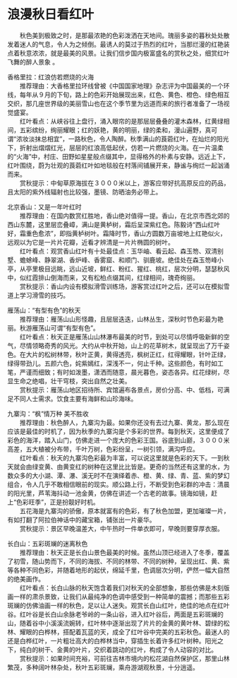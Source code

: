 # 浪漫秋日看红叶

&emsp;&emsp;秋色美到极致之时，是那最浓艳的色彩泼洒在天地间。瑰丽多姿的暮秋处处散发着迷人的气息，令人为之倾倒。最诱人的莫过于热烈的红叶，当那烂漫的红艳装点着秋意浓浓，就是最美的风景。让我们信步国内极富盛名的赏秋之处，细赏红叶飞舞的醉人景象  。

香格里拉：红浪仿若燃烧的火海  
&emsp;&emsp;推荐理由：大香格里拉环线曾被《中国国家地理》杂志评为中国最美的一个环线，每年从９月的下旬，路上的色彩开始展现出来，红色、黄色、橙色、绿色相互交织，那几座世界级的美丽雪山也在这个季节里为远道而来的旅行者准备了一场视觉盛宴。  
&emsp;&emsp;红叶看点：从峡谷往上盘行，涌入眼帘的是那层层叠叠的灌木森林，红黄绿相间，五彩缤纷，绚丽耀眼；红的妖艳，黄的明丽，绿的柔和，漫山遍野，真可谓“浓妆淡抹总相宜”，一路秋色，令人陶醉。秋季满山的莨菪红叶，在灿烂的阳光下，折射出熠熠红光，层层的红浪高低起伏，仿若一片燃烧的火海。在一片温柔的“火海”中，村庄、田野如星星般点缀其中，显得格外的朴素与安静。远近上下，红叶围绕，蔚为壮观的莨菪红叶如地毯般在村落间铺展开来，静谧与绚烂一起汹涌而来。  
&emsp;&emsp;赏秋提示：中甸草原海拔在３０００米以上，游客应带好抗高原反应的药品，且太阳的紫外线辐射也比较强，墨镜、防晒油务必带上。  

北京香山：又是一年叶红时  
&emsp;&emsp;推荐理由：在国内数赏红胜地，香山绝对值得一提。香山，在北京市西北郊的西山东麓，这里层峦叠嶂，满山是黄栌树，霜后呈深紫红色。陈毅诗“西山红叶好，霜重色愈浓”，即指黄栌树叶。霜降时节，香山方圆数万亩坡地上红艳似火，远观以为它是一片片花瓣，近看才辨清是一片片椭圆的树叶。  
&emsp;&emsp;红叶看点：观赏香山红叶有十处最佳点：玉华岫、看云起、森玉笏、双清别墅、蟾蜍峰、静翠湖、香炉峰、香雾窟、和顺门、驯鹿坡。绝佳处在森玉笏峰小亭，从亭里极目远眺，远山近坡，鲜红、粉红、猩红、桃红，层次分明，瑟瑟秋风中，似红霞排山倒海而来，又有松柏点缀其间，红绿相间，瑰奇绚丽。  
&emsp;&emsp;赏秋提示：香山内设有模拟滑雪训练场，游客赏过红叶之后，还可以在模拟雪道上学习滑雪的技巧。  

雁荡山：“有型有色”的秋天  
&emsp;&emsp;推荐理由：雁荡山山形怪趣，且层层迭迭，山林丛生，深秋时节色彩最为艳丽。秋游雁荡山可谓“有型有色”。  
&emsp;&emsp;红叶看点：秋天正是雁荡山山林瀑布最美的时节，到处可以尽情呼吸新鲜的空气，尽情领略奇秀的风光。大约从中秋开始，山上的花草树木，就呈现出了万千姿色。在大片的松树林带，秋叶正黄，黄得透亮，枫树正红，红得耀眼，针叶正绿，绿得带劲儿。五颜六色，姹紫嫣红，深浅不一，何止千种。这些颜色，有时如工笔，严谨而细致；有时如泼墨，潇洒而随意，晨光暮色，姿态各异。红花绿树，尽显生命之绝唱，壮干穹枝，突出自然之壮美。  
&emsp;&emsp;赏秋提示：雁荡山地区招待所、宾馆遍布各景点，房价分高、中、低档，可满足不同人士需求。饮食主要有海鲜和山珍海味。  

九寨沟：“枫”情万种 美不胜收  
&emsp;&emsp;推荐理由：秋色醉人，九寨沟为最。如果你还没有去过九寨、黄龙，那么现在应该是最佳的时机了，因为秋季的九寨沟是个多彩的世界。每到秋天，这里便成了彩色的海洋，踏入山门，仿佛走进一个庞大的色彩王国。谷底到山巅，３０００米高差，五大植被分布带，千叶万树，色彩纷呈，一树引领，满沟呼应。  
&emsp;&emsp;红叶看点：秋天的九寨沟色彩最为丰富，可以说这里就是色彩的天下。一到秋天就会由绿变黄、由黄变红的树种在这里比比皆是。更奇的当然还有这里的水，为数众多的大小湖、潭、瀑、溪无时不在演绎着赤、橙、黄、绿、青、蓝、紫的梦幻组合，令人几乎不敢相信眼前的现实。顺公路上行，不断受到色彩群的冲击：清晨的阳光里，芦苇海抖动一池金黄，仿佛在讲述一个古老的故事。镜海如镜，赶上“色彩旺季”，正是扮靓好时机。  
&emsp;&emsp;五花海是九寨沟的骄傲，原本就富有的色彩，有了秋色加盟，更加璀璨一片，有如打翻了阿拉伯神话中的藏宝箱，铺张出一片豪华。  
&emsp;&emsp;赏秋提示：景区早晚温差大，中午热时一件单衣即可，早晚则要穿厚衣服。  
 
长白山：五彩斑斓的迷离秋色  
&emsp;&emsp;推荐理由：秋天正是长白山景色最美的时候。虽然山顶已经进入了冬季，覆盖了初雪，随山势而下，不同的海拔、不同的林带、不同的树种，呈现出红、黄、紫等各种不同色彩，并随着地形的起伏，绵延千里，色调层次分明，俨然一幅大自然的绝美画作。  
&emsp;&emsp;红叶看点：长白山脉的秋天饱含着我们对秋天的全部想象，那些仿佛是木刻版画一样的肃杀景致，让我们从最纯净的色调中感受到一种简单的震撼；而那些五彩斑斓的仿佛油画一样的秋色，足以让人迷失。观赏长白山红叶，绝佳的地点在红叶谷。红叶谷是长白山余脉老爷岭的一条山谷，进入红叶谷后，两面是五彩斑斓的山，随着谷中小溪溪流婉转，红叶林中逐渐出现了片片的金黄的黄叶林、碧绿的松林、耀眼的白桦林，搭配着瓦蓝的天，成全了红叶谷中完美的五彩秋色。最迷人的还是白桦红叶，一片粗壮高大的白桦林当中，穿插生长着许多红叶树种。阳光之下，纯白的树干、金黄的叶片，交织着跳动的红叶，构成了令人动容的对比。  
&emsp;&emsp;赏秋提示：如果时间充裕，可前往吉林市境内的松花湖自然保护区，那里山林繁茂，多种阔叶林杂处，秋叶五彩斑斓，乘舟游湖观秋景，十分逍遥。